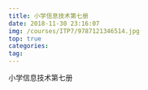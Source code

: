 ```yaml
---
title: 小学信息技术第七册
date: 2018-11-30 23:16:07
img: /courses/ITP7/9787121346514.jpg
top: true
categories:
tag: 
---
```

小学信息技术第七册


<!-- more -->
